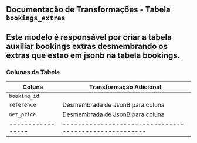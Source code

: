 ## Documentação de Transformações - Tabela `bookings_extras`

Este modelo é responsável por criar a tabela auxiliar bookings extras desmembrando os extras que estao em jsonb na tabela bookings.
---

### Colunas da Tabela

| Coluna          | Transformação Adicional                              |
|-----------------|------------------------------------------------------|
| `booking_id`    |                                                      |
| `reference`     | Desmembrada de JsonB para coluna                     |
| `net_price`     | Desmembrada de JsonB para coluna                     |
|-----------------|------------------------------------------------------|
